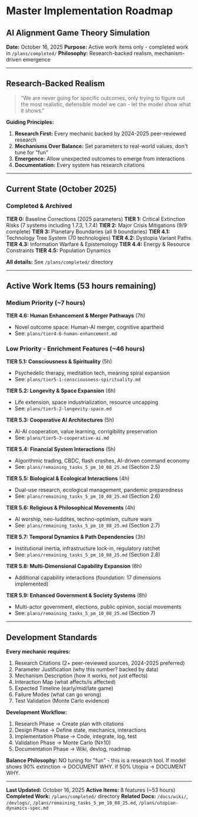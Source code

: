 # Master Implementation Roadmap
## AI Alignment Game Theory Simulation

**Date:** October 16, 2025
**Purpose:** Active work items only - completed work in `/plans/completed/`
**Philosophy:** Research-backed realism, mechanism-driven emergence

---

## Research-Backed Realism

> "We are never going for specific outcomes, only trying to figure out the most realistic, defensible model we can - let the model show what it shows."

**Guiding Principles:**
1. **Research First:** Every mechanic backed by 2024-2025 peer-reviewed research
2. **Mechanisms Over Balance:** Set parameters to real-world values, don't tune for "fun"
3. **Emergence:** Allow unexpected outcomes to emerge from interactions
4. **Documentation:** Every system has research citations

---

## Current State (October 2025)

### Completed & Archived

**TIER 0:** Baseline Corrections (2025 parameters)
**TIER 1:** Critical Extinction Risks (7 systems including 1.7.3, 1.7.4)
**TIER 2:** Major Crisis Mitigations (9/9 complete)
**TIER 3:** Planetary Boundaries (all 9 boundaries)
**TIER 4.1:** Technology Tree System (70 technologies)
**TIER 4.2:** Dystopia Variant Paths
**TIER 4.3:** Information Warfare & Epistemology
**TIER 4.4:** Energy & Resource Constraints
**TIER 4.5:** Population Dynamics

**All details:** See `/plans/completed/` directory

---

## Active Work Items (53 hours remaining)

### Medium Priority (~7 hours)

**TIER 4.6: Human Enhancement & Merger Pathways** (7h)
- Novel outcome space: Human-AI merger, cognitive apartheid
- See: `plans/tier4-6-human-enhancement.md`

### Low Priority - Enrichment Features (~46 hours)

**TIER 5.1: Consciousness & Spirituality** (5h)
- Psychedelic therapy, meditation tech, meaning spiral expansion
- See: `plans/tier5-1-consciousness-spirituality.md`

**TIER 5.2: Longevity & Space Expansion** (6h)
- Life extension, space industrialization, resource uncapping
- See: `plans/tier5-2-longevity-space.md`

**TIER 5.3: Cooperative AI Architectures** (5h)
- AI-AI cooperation, value learning, corrigibility preservation
- See: `plans/tier5-3-cooperative-ai.md`

**TIER 5.4: Financial System Interactions** (5h)
- Algorithmic trading, CBDC, flash crashes, AI-driven command economy
- See: `plans/remaining_tasks_5_pm_10_08_25.md` (Section 2.5)

**TIER 5.5: Biological & Ecological Interactions** (4h)
- Dual-use research, ecological management, pandemic preparedness
- See: `plans/remaining_tasks_5_pm_10_08_25.md` (Section 2.6)

**TIER 5.6: Religious & Philosophical Movements** (4h)
- AI worship, neo-luddites, techno-optimism, culture wars
- See: `plans/remaining_tasks_5_pm_10_08_25.md` (Section 2.7)

**TIER 5.7: Temporal Dynamics & Path Dependencies** (3h)
- Institutional inertia, infrastructure lock-in, regulatory ratchet
- See: `plans/remaining_tasks_5_pm_10_08_25.md` (Section 2.8)

**TIER 5.8: Multi-Dimensional Capability Expansion** (6h)
- Additional capability interactions (foundation: 17 dimensions implemented)

**TIER 5.9: Enhanced Government & Society Systems** (8h)
- Multi-actor government, elections, public opinion, social movements
- See: `plans/remaining_tasks_5_pm_10_08_25.md` (Section 7)

---

## Development Standards

**Every mechanic requires:**
1. Research Citations (2+ peer-reviewed sources, 2024-2025 preferred)
2. Parameter Justification (why this number? backed by data)
3. Mechanism Description (how it works, not just effects)
4. Interaction Map (what affects/is affected)
5. Expected Timeline (early/mid/late game)
6. Failure Modes (what can go wrong)
7. Test Validation (Monte Carlo evidence)

**Development Workflow:**
1. Research Phase → Create plan with citations
2. Design Phase → Define state, mechanics, interactions
3. Implementation Phase → Code, integrate, log, test
4. Validation Phase → Monte Carlo (N≥10)
5. Documentation Phase → Wiki, devlog, roadmap

**Balance Philosophy:** NO tuning for "fun" - this is a research tool. If model shows 90% extinction → DOCUMENT WHY. If 50% Utopia → DOCUMENT WHY.

---

**Last Updated:** October 16, 2025
**Active Items:** 8 features (~53 hours)
**Completed Work:** `/plans/completed/` directory
**Related Docs:** `/docs/wiki/`, `/devlogs/`, `/plans/remaining_tasks_5_pm_10_08_25.md`, `/plans/utopian-dynamics-spec.md`
